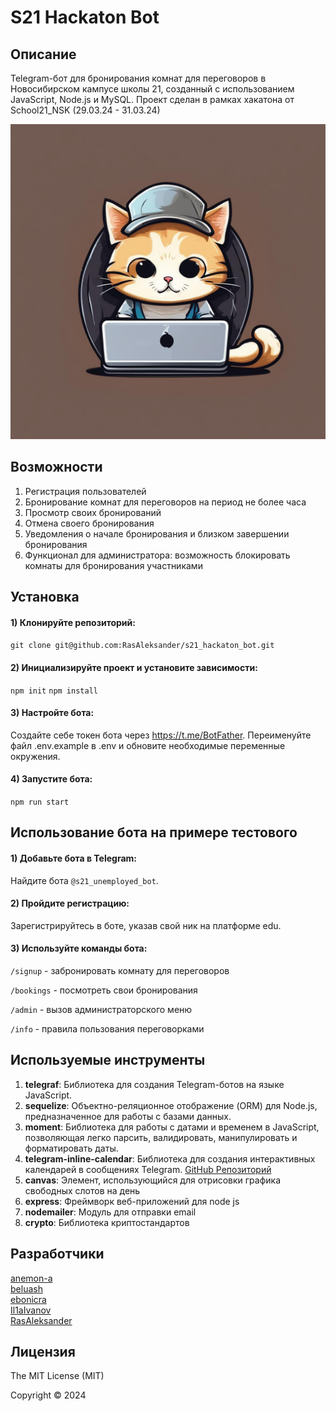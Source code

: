 # S21 Hackaton Bot

## Описание

Telegram-бот для бронирования комнат для переговоров в Новосибирском кампусе школы 21, созданный с использованием JavaScript, Node.js и MySQL. Проект сделан в рамках хакатона от School21_NSK (29.03.24 - 31.03.24)

![Логотип](/images/logo.jpeg)

## Возможности 
1) Регистрация пользователей
2) Бронирование комнат для переговоров на период не более часа
3) Просмотр своих бронирований
4) Отмена своего бронирования
5) Уведомления о начале бронирования и близком завершении бронирования
6) Функционал для администратора: возможность блокировать комнаты для бронирования участниками

## Установка

#### 1) Клонируйте репозиторий:
`git clone git@github.com:RasAleksander/s21_hackaton_bot.git`

#### 2) Инициализируйте проект и установите зависимости:
`npm init`
`npm install`

#### 3) Настройте бота:
Создайте себе токен бота через https://t.me/BotFather.
Переименуйте файл .env.example в .env и обновите необходимые переменные окружения.

#### 4) Запустите бота:
`npm run start`

## Использование бота на примере тестового
#### 1) Добавьте бота в Telegram:
Найдите бота `@s21_unemployed_bot`.

#### 2) Пройдите регистрацию:
Зарегистрируйтесь в боте, указав свой ник на платформе edu.

#### 3) Используйте команды бота:
`/signup` - забронировать комнату для переговоров

`/bookings` - посмотреть свои бронирования

`/admin` - вызов администраторского меню

`/info` - правила пользования переговорками

## Используемые инструменты

1. **telegraf**: Библиотека для создания Telegram-ботов на языке JavaScript.
2. **sequelize**: Объектно-реляционное отображение (ORM) для Node.js, предназначенное для работы с базами данных.
3. **moment**: Библиотека для работы с датами и временем в JavaScript, позволяющая легко парсить, валидировать, манипулировать и форматировать даты.
4. **telegram-inline-calendar**: Библиотека для создания интерактивных календарей в сообщениях Telegram. [GitHub Репозиторий](https://github.com/VDS13/telegram-inline-calendar)
5. **canvas**: Элемент, использующийся для отрисовки графика свободных слотов на день
6. **express**: Фреймворк веб-приложений для node js
7. **nodemailer**: Модуль для отправки email
8. **crypto**: Библиотека криптостандартов

## Разработчики

[anemon-a](https://github.com/anemon-a)\
[beluash](https://github.com/beluash)\
[ebonicra](https://github.com/ebonicra)\
[Il1aIvanov](https://github.com/Il1aIvanov)\
[RasAleksander](https://github.com/RasAleksander)


## Лицензия

The MIT License (MIT)

Copyright © 2024